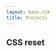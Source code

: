 ```yaml
---
layout: base.njk
title: Projects
---
```


## CSS reset

<script src="https://gist.github.com/EllyLoel/4ff8a6472247e6dd2315fd4038926522.js"></script>
